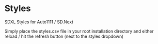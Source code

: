 # Styles
SDXL Styles for Auto1111 / SD.Next

Simply place the styles.csv file in your root installation directory and either reload / hit the refresh button (next to the styles dropdown)
